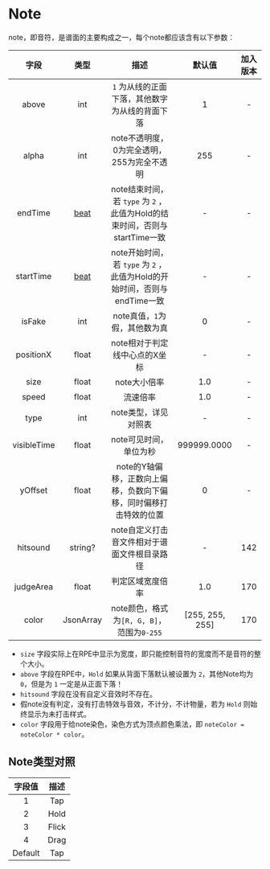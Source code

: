 ﻿# Note

note，即音符，是谱面的主要构成之一，每个note都应该含有以下参数：

|     字段      |        类型         |                          描述                          |       默认值       | 加入版本 |
|:-----------:|:-----------------:|:----------------------------------------------------:|:---------------:|:----:|
|    above    |        int        |              `1` 为从线的正面下落，其他数字为从线的背面下落               |        1        |  -   |
|    alpha    |        int        |              note不透明度，0为完全透明，255为完全不透明               |       255       |  -   |
|   endTime   | [beat](./beat.md) | note结束时间，若 `type` 为 `2` ，此值为Hold的结束时间，否则与startTime一致 |        -        |  -   |
|  startTime  | [beat](./beat.md) |  note开始时间，若 `type` 为 `2` ，此值为Hold的开始时间，否则与endTime一致  |        -        |  -   |
|   isFake    |        int        |                  note真值，`1`为假，其他数为真                  |        0        |  -   |
|  positionX  |       float       |                  note相对于判定线中心点的X坐标                   |        -        |  -   |
|    size     |       float       |                       note大小倍率                       |       1.0       |  -   |
|    speed    |       float       |                         流速倍率                         |       1.0       |  -   |
|    type     |        int        |                     note类型，详见对照表                     |        -        |  -   |
| visibleTime |       float       |                    note可见时间，单位为秒                     |   999999.0000   |  -   |
|   yOffset   |       float       |         note的Y轴偏移，正数向上偏移，负数向下偏移，同时偏移打击特效的位置          |        0        |  -   |
|  hitsound   |      string?      |               note自定义打击音文件相对于谱面文件根目录路径               |        -        | 142  |
|  judgeArea  |       float       |                       判定区域宽度倍率                       |       1.0       | 170  |
|    color    |     JsonArray     |           note颜色，格式为`[R, G, B]`，范围为`0-255`           | [255, 255, 255] | 170  |

- `size` 字段实际上在RPE中显示为宽度，即只能控制音符的宽度而不是音符的整个大小。
- `above` 字段在RPE中，`Hold` 如果从背面下落默认被设置为 `2`，其他Note均为 `0`，但是为 `1` 一定是从正面下落！
- `hitsound` 字段在没有自定义音效时不存在。
- 假note没有判定，没有打击特效与音效，不计分，不计物量，若为 `Hold` 则始终显示为未打击样式。
- `color` 字段用于给note染色，染色方式为顶点颜色乘法，即 `noteColor = noteColor * color`。

## Note类型对照

|   字段值   |  描述   |
|:-------:|:-----:|
|    1    |  Tap  |
|    2    | Hold  |
|    3    | Flick |
|    4    | Drag  |
| Default |  Tap  |